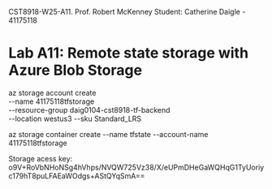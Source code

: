 CST8918-W25-A11.
Prof. Robert McKenney
Student: Catherine Daigle - 41175118

# Lab A11: Remote state storage with Azure Blob Storage



az storage account create \
--name 41175118tfstorage \
--resource-group daig0104-cst8918-tf-backend \
--location westus3 --sku Standard_LRS


az storage container create --name tfstate --account-name 41175118tfstorage

Storage acess key: o9V+RoVbNHoNSg4hVhps/NVQW725Vz38/X/eUPmDHeGaWQHqG1TyUoriyc179hT8puLFAEaWOdgs+AStQYqSmA==